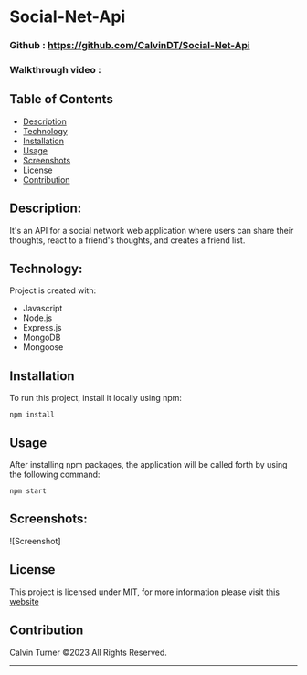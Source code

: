 # Social-Net-Api
### Github : https://github.com/CalvinDT/Social-Net-Api

### Walkthrough video : 

## Table of Contents

- [Description](#description)
- [Technology](#Technology)
- [Installation](#installation)
- [Usage](#usage)
- [Screenshots](#screenshots)
- [License](#license)
- [Contribution](#contribution)

## Description:

It's an API for a social network web application where users can share their thoughts, react to a friend's thoughts, and creates a friend list.

## Technology:

Project is created with:

- Javascript
- Node.js
- Express.js
- MongoDB
- Mongoose

## Installation

To run this project, install it locally using npm:

```
npm install
```

## Usage

After installing npm packages, the application will be called forth by using the following command:

```
npm start
```
## Screenshots:

![Screenshot]


## License
This project is licensed under MIT, for more information please visit [this website](https://opensource.org/licenses/MIT)


## Contribution
Calvin Turner ©2023 All Rights Reserved.
- - -